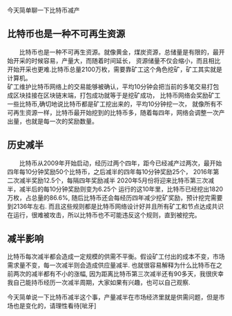 今天简单聊一下比特币减产
## 比特币也是一种不可再生资源
　　比特币也是一种不可再生资源。就像黄金，煤炭资源，总储量是有限的，最开始开采的时候容易，产量大，而随着时间延长，
资源储量不仅会缩小，而且相比开始开采也更难.比特币总量2100万枚，需要靠矿工这个角色挖矿，矿工其实就是计算机。  
矿工维护比特币网络上的交易能够被确认，平均10分钟会把当前的多笔交易打包成区块挂接在区块链末端，打包成功就等于是挖矿成功，
比特币网络会奖励矿工一些比特币,确切地说比特币都是矿工挖出来的，平均10分钟挖一次，
就像所有不可再生资源一样，比特币最开始挖到的比特币多，随着每四年，网络会调整一次产出量，也就是每一次的奖励数量。
## 历史减半
　　比特币从2009年开始启动，经历过两个四年，距今已经减产过两次，最开始四年每10分钟奖励50个比特币，之后减半的四年每10分钟奖励25个，
2016年第二次减半奖励12.5个，每隔四年奖励减半
2020年5月份将迎来比特币第三次减半，减半后的每10分钟奖励则变为6.25个
运行的这10年里，比特币已经挖出1820万枚，占总量的86.6%, 随后比特币还会每经历四年减少挖矿奖励，预计挖完需要到2136年左右.
而且这些规则都是比特币网络设计好并且所有矿工和节点达成共识在运行，很难被攻击，所以比特币也不可能违反这个规则，直到被挖完。  

## 减半影响
  比特币每次减半都会造成一定规模的供需不平衡。假设矿工付出的成本不变，市场需求量不变，每一次减半则会造成供应量减半.
也就很容易解释为什么比特币在之前两次的减半都有不小的涨幅,
因为距离比特币第三次减半还有90多天，我很庆幸我自己能持币经历一次减半周期，大家如果有兴趣，也可以自己观察.

今天简单说一下比特币减半这个事，产量减半在市场经济里就是供需问题，但是市场也是变化的，请理性看待[呲牙]
